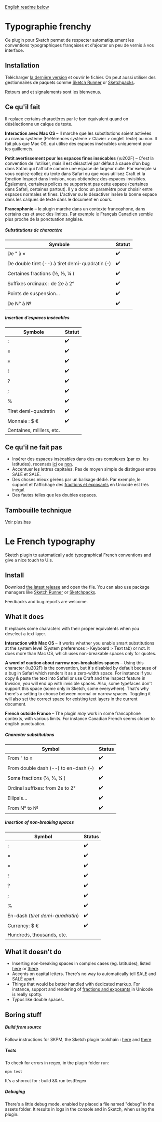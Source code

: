 [English readme below](#Le-French-typography)

# Typographie frenchy

Ce plugin pour Sketch permet de respecter automatiquement les conventions typographiques françaises et d'ajouter un peu de vernis à vos interface.

## Installation

Télécharger [la dernière version](https://github.com/Saint-loup/french-typography/releases/latest) et ouvrir le fichier. On peut aussi utiliser des gestionnaires de paquets comme [Sketch Runner](https://sketchrunner.com/) or [Sketchpacks](https://www.sketchpacks.com/Saint-loup/french-typography).

Retours and et signalements sont les bienvenus.

## Ce qu'il fait

Il replace certains charactères par le bon équivalent quand on désélectionne un calque de texte.

**Interaction avec Mac OS** – Il marche que les substitutions soient activées au niveau système (Préférences système > Clavier > onglet Texte) ou non. Il fait plus que Mac OS, qui utilise des espaces insécables uniquement pour les guillemets.

**Petit avertissement pour les espaces fines insécables** (\u202F) – C'est la convention de l'utiliser, mais il est désactivé par défaut à cause d'un bug dans Safari qui l'affiche comme une espace de largeur nulle. Par exemple si vous copiez-collez du texte dans Safari ou que vous utilisez Craft et la fonction Inspect dans Invision, vous obtiendrez des espaces invisibles. Également, certaines polices ne supportent pas cette espace (certaines dans Safari, certaines partout). Il y a donc un paramètre pour choisir entre espaces normales et  fines. L'activer ou le désactiver insère la bonne espace dans les calques de texte dans le document en cours.

**Francophonie** – le plugin marche dans un contexte francophone, dans certains cas et avec des limites. Par exemple le Français Canadien semble plus proche de la ponctuation anglaise.

##### Substitutions de charactère

| Symbole                                         | Statut |
| ----------------------------------------------- | ------ |
| De " à «                                        | ✔️      |
| De double tiret (--) à tiret demi-quadratin (–) | ✔️      |
| Certaines fractions (½, ⅓, ¼ )                  | ✔️      |
| Suffixes ordinaux : de 2e à 2ᵉ                  | ✔️      |
| Points de suspension…                           | ✔️      |
| De N° à №                                       | ✔️      |

##### Insertion d'espaces insécables

| Symbole                   | Statut |
| ------------------------- | ------ |
| :                         | ✔️      |
| «                         | ✔️      |
| »                         | ✔️      |
| !                         | ✔️      |
| ?                         | ✔️      |
| ;                         | ✔️      |
| %                         | ✔️      |
| Tiret demi-quadratin      | ✔️      |
| Monnaie :  $ €            | ✔️      |
| Centaines, milliers, etc. |        |

## Ce qu'il ne fait pas

- Insérer des espaces insécables dans des cas complexes (par ex. les latitudes), recensés [ici](https://www.btb.termiumplus.gc.ca/tpv2guides/guides/chroniq/index-fra.html?lang=fra&lettr=indx_autr8cDRJ-6fjpl0&page=9ouqyIer24Kc.html) ou [non](https://en.wikipedia.org/wiki/Wikipedia:Manual_of_Style#Non-breaking_spaces).
- Accentuer les lettres capitales. Pas de moyen simple de distinguer entre SALE et SALÉ.
- Des choses mieux gérées par un balisage dédié. Par exemple, le support et l'affichage des [fractions et exposants](https://en.wikipedia.org/wiki/Unicode_subscripts_and_superscripts#Superscripts_and_subscripts_block) en Unicode est très inégal.
- Des fautes telles que les doubles espaces.

## Tambouille technique

[Voir plus bas](#Boring-stuff)

# Le French typography

Sketch plugin to automatically add typographical French conventions and give a nice touch to UIs.

## Install

Download [the latest release](https://github.com/Saint-loup/french-typography/releases/latest) and open the file. You can also use package managers like  [Sketch Runner](https://sketchrunner.com/) or [Sketchpacks](https://www.sketchpacks.com/Saint-loup/french-typography).

Feedbacks and bug reports are welcome.

## What it does

It replaces some characters with their proper equivalents when you deselect a text layer. 

**Interaction with Mac OS** – It works whether you enable smart substitutions at the system level (System preferences > Keyboard > Text tab) or not. It does more than Mac OS, which uses non-breakable spaces only for quotes.

**A word of caution about narrow non-breakables spaces** –  Using this character (\u202F) is the convention, but it's disabled by default because of a bug in Safari which renders it as a zero-width space. For instance if you copy & paste the text into Safari or use Craft and the Inspect feature in Invision, you will end up with invisible spaces. Also, some typefaces don't support this space (some only in Sketch, some everywhere). That's why there's a setting to choose between normal or narrow spaces. Toggling it will also set the correct space for existing text layers in the current document.  

**French outside France** – The plugin *may* work in some francophone contexts, with various limits. For instance Canadian French seems closer to english punctuation.

##### Character substitutions

| Symbol                               | Status |
| ------------------------------------ | ------ |
| From " to «                          | ✔️      |
| From double dash (--) to en-dash (–) | ✔️      |
| Some fractions (½, ⅓, ¼ )            | ✔️      |
| Ordinal suffixes: from 2e to 2ᵉ      | ✔️      |
| Ellipsis…                            | ✔️      |
| From N° to №                         | ✔️      |

##### Insertion of non-breaking spaces

| Symbol                            | Status |
| --------------------------------- | ------ |
| :                                 | ✔️      |
| «                                 | ✔️      |
| »                                 | ✔️      |
| !                                 | ✔️      |
| ?                                 | ✔️      |
| ;                                 | ✔️      |
| %                                 | ✔️      |
| En-dash  (*tiret demi-quadratin*) | ✔️      |
| Currency:  $ €                    | ✔️      |
| Hundreds, thousands, etc.         |        |

## What it doesn't do

- Inserting non-breaking spaces in complex cases (eg. latitudes), listed [here](https://www.btb.termiumplus.gc.ca/tpv2guides/guides/chroniq/index-fra.html?lang=fra&lettr=indx_autr8cDRJ-6fjpl0&page=9ouqyIer24Kc.html) or [there](https://en.wikipedia.org/wiki/Wikipedia:Manual_of_Style#Non-breaking_spaces).
- Accents on capital letters. There's no way to automatically tell SALE and SALÉ apart.
- Things that would be better handled with dedicated markup. For instance, support and rendering of [fractions and exposants](https://en.wikipedia.org/wiki/Unicode_subscripts_and_superscripts#Superscripts_and_subscripts_block) in Unicode is really spotty.
- Typos like double spaces.

## Boring stuff

##### Build from source

Follow instructions for SKPM, the Sketch plugin toolchain : [here](https://skpm.io/help/) and [there](https://developer.sketchapp.com/guides/)

##### Tests

To check for errors in regex, in the plugin folder run:

`npm test`

It's a shorcut for : 
build && <sketchTool path> run <plugin path> testRegex

##### Debuging

There's a little debug mode, enabled by placed a file named "debug" in the assets folder. It results in logs in the console and in Sketch, when using the plugin. 
